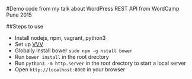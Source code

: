 #Demo code from my talk about WordPress REST API from WordCamp Pune 2015

##Steps to use
- Install nodejs, npm, vagrant, python3
- Set up [VVV](https://github.com/Varying-Vagrant-Vagrants/VVV)
- Globally install bower `sudo npm -g nstall bower`
- Run `bower install` in the root drectory
- Run `python3 -m http.server` in the root drectory to start a local server
- Open `http://localhost:8000` in your browser
